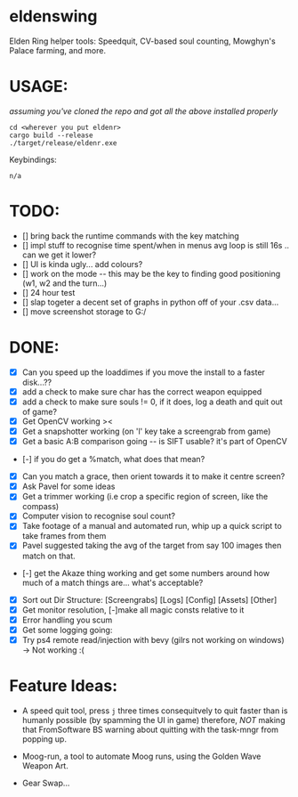 # eldenswing

Elden Ring helper tools: Speedquit, CV-based soul counting, Mowghyn's Palace farming, and more.

# USAGE:

_assuming you've cloned the repo and got all the above installed properly_

```
cd <wherever you put eldenr>
cargo build --release
./target/release/eldenr.exe

```

Keybindings:

```
n/a
```

# TODO:

- [] bring back the runtime commands with the key matching
- [] impl stuff to recognise time spent/when in menus avg loop is still 16s .. can we get it lower?
- [] UI is kinda ugly... add colours?
- [] work on the mode -- this may be the key to finding good positioning (w1, w2 and the turn...)
- [] 24 hour test
- [] slap togeter a decent set of graphs in python off of your .csv data...
- [] move screenshot storage to G:/

# DONE:

- [x] Can you speed up the loaddimes if you move the install to a faster disk...??
- [x] add a check to make sure char has the correct weapon equipped
- [x] add a check to make sure souls != 0, if it does, log a death and quit out of game?
- [x] Get OpenCV working ><
- [x] Get a snapshotter working (on 'l' key take a screengrab from game)
- [x] Get a basic A:B comparison going -- is SIFT usable? it's part of OpenCV
- [-] if you do get a %match, what does that mean?
- [x] Can you match a grace, then orient towards it to make it centre screen?
- [x] Ask Pavel for some ideas
- [x] Get a trimmer working (i.e crop a specific region of screen, like the compass)
- [x] Computer vision to recognise soul count?
- [x] Take footage of a manual and automated run, whip up a quick script to take frames from them
- [x] Pavel suggested taking the avg of the target from say 100 images then match on that.
- [-] get the Akaze thing working and get some numbers around how much of a match things are... what's acceptable?
- [x] Sort out Dir Structure: [Screengrabs] [Logs] [Config] [Assets] [Other]
- [x] Get monitor resolution, [-]make all magic consts relative to it
- [x] Error handling you scum
- [x] Get some logging going:
- [x] Try ps4 remote read/injection with bevy (gilrs not working on windows) -> Not working :(

# Feature Ideas:

- A speed quit tool, press `j` three times consequitvely to quit faster than is humanly possible (by spamming the UI in game) therefore, _NOT_ making that FromSoftware BS warning about quitting with the task-mngr from popping up.

- Moog-run, a tool to automate Moog runs, using the Golden Wave Weapon Art.

- Gear Swap...
